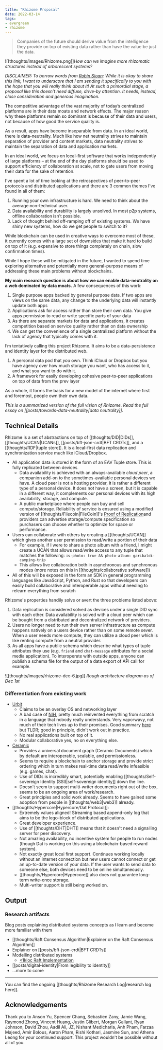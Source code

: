 ```yaml
---
title: "Rhizome Proposal"
date: 2022-03-14
tags:
- evergreen
- rhizome
---
```


> Companies of the future should derive value from the intelligence they provide on top of existing data rather than have the value be just the data.

![[thoughts/images/Rhizome.png]]*How can we imagine more rhizomatic structures instead of arborescent systems?*

*DISCLAIMER: To borrow words from [Robin Sloan](https://www.robinsloan.com/lab/specifying-spring-83/): While it is okay to share this link, I want to underscore that I am sending it specifically to you with the hope that you will really think about it! At such a primordial stage, a proposal like this doesn’t need diffuse, drive-by attention. It needs, instead, close consideration and generous imagination.*

The competitive advantage of the vast majority of today’s centralized platforms are in their data moats and network effects. The major reason why these platforms remain so dominant is because of their data and users, not because of how good the service quality is.

As a result, apps have become inseparable from data. In an ideal world, there is data-neutrality. Much like how net neutrality strives to maintain separation of provider and content markets, data neutrality strives to maintain the separation of data and application markets.

In an ideal world, we focus on local-first software that works independently of large platforms – at the end of the day platforms should be used to support efficiency of collaboration at scale, not to gate users from moving their data for the sake of retention.

I've spent a lot of time looking at the retrospectives of peer-to-peer protocols and distributed applications and there are 3 common themes I've found in all of them:

1. Running your own infrastructure is hard. We need to think about the average non-technical user.
2. Data availability and durability is largely unsolved. In most p2p systems, offline collaboration isn't possible.
3. Lack of thought behind off-ramping off of existing systems. We have shiny new systems, how do we get people to switch to it?

While blockchain can be used in creative ways to overcome most of these, it currently comes with a large set of downsides that make it hard to build on top of it (e.g. expensive to store things completely on chain, slow confirmation times).

While I hope these will be mitigated in the future, I wanted to spend time exploring alternative and potentially more general-purpose means of addressing these main problems without blockchains.

**My main research question is about how we can enable data-neutrality on a web dominated by data moats.** A few consequences of this work:

1. Single purpose apps backed by general purpose data. If two apps are views on the same data, any change to the underlying data will instantly update both apps
2. Applications ask for access rather than store their own data. You give apps permission to read or write specific parts of your data
3. As there are separate markets for data and applications, it creates competition based on service quality rather than on data ownership
4. We can get the convenience of a single centralized platform without the lack of agency that typically comes with it.

I’m tentatively calling this project Rhizome. It aims to be a data-persistence and identity layer for the distributed web.

1. A personal data pod that *you* own. Think iCloud or Dropbox but you have agency over how much storage you want, who has access to it, and what you want to do with it.
2. A framework for easily developing cohesive peer-to-peer applications on top of data from the prev layer

As a whole, it forms the basis for a new model of the internet where first and foremost, people own their own data.

*This is a summarized version of the full vision of Rhizome. Read the full essay on [[posts/towards-data-neutrality|data neutrality]].*

## Technical Details
Rhizome is a set of abstractions on top of [[thoughts/DID|DIDs]], [[thoughts/UCAN|UCANs]], [[posts/bft-json-crdt|BFT CRDTs]], and a [[thoughts/RDF|tuple store]]. It is a local-first data replication and synchronization service much like iCloud/Dropbox.

- All application data is stored in the form of an EAV Tuple store. This is fully replicated between devices.
	- Data availability is achieved with an always-available *cloud peer*, a companion add-on to the sometimes-available personal devices we have. A cloud peer is not a hosting provider, it is rather a different type of a personal device. It does not have a screen, but it is capable in a different way, it complements our personal devices with its high availability, storage, and compute.
	- A public marketplace where people can buy and sell compute/storage. Reliability of service is ensured using a modified version of [[thoughts/Filecoin|FileCoin]]'s [Proof of Replication](https://filecoin.io/blog/posts/what-sets-us-apart-filecoin-s-proof-system/)and providers can advertise storage/compute specification so purchasers can choose whether to optimize for space or performance.
- Users can collaborate with others by creating a [[thoughts/UCAN]] which gives another user permission to read/write a portion of their data
	- For example, if I were to share a photo album with a friend, I might create a UCAN that allows read/write access to any tuple that matches the following: `is-photo: true && photo-album: garibaldi-camping-trip`
	- This allows live collaboration both in asynchronous and synchronous modes (more notes on this in [[thoughts/collaborative software]])
- All of this will be exposed in the form an SDK in general programming languages like JavaScript, Python, and Rust so that developers can easily build collaborative and interoperable apps without needing to relearn everything from scratch

Rhizome's properties handily solve or avert the three problems listed above:
1. Data replication is considered solved as devices under a single DID sync with each other. Data availability is solved with a cloud peer which can be bought from a distributed and decentralized network of providers.
2. Users no longer need to run their own server infrastructure as compute happens natively on a users device rather than on some remote sever. When a user needs more compute, they can utilize a cloud peer which is like renting compute from a neutral provider.
3. As all apps have a public schema which describe what types of tuple attributes they use (e.g. `friend` and `chat-message` attributes for a social media application). To interoperate with outside apps, anyone can publish a schema file for the output of a data export of API call for example.

![[thoughts/images/rhizome-dec-6.jpg]]
*Rough architecture diagram as of Dec 1st*

### Differentiation from existing work
- [Urbit](https://urbit.org/)
	- Claims to be an overlay OS and networking layer
	- A bad case of [NIH](https://en.wikipedia.org/wiki/Not_invented_here), pretty much reinvented everything from scratch in a language that nobody really understands. Very vaporwavy, not much of their tech lives up to their promises. Good summary [here](https://wejn.org/2021/02/urbit-good-bad-insane/) but TLDR; good in principle, didn't work out in practice.
	- No real applications built on top of it.
	- Modular collaborative yes, no on everything else.
- [Ceramic](https://blog.ceramic.network/what-is-ceramic/)
	- Provides a universal document graph (Ceramic Documents) which by default are interoperable, scalable, and permissionless.
	- Seems to require a blockchain to anchor storage and provide strict ordering which in turn makes real-time data read/write infeasible (e.g. games, chat).
	- Use of DIDs is incredibly smart, potentially enabling [[thoughts/Self-sovereign Identity (SSI)|self-sovereign identity]] down the line.
	- Doesn't seem to support multi-writer documents right out of the box, seems to be an ongoing area of work/research.
	- Great principles and solid work already. Seems to have gained some adoption from people in [[thoughts/web3|web3]] already.
- [[thoughts/Hypercore|Hypercore/Dat Protocol]]:
	- Extremely values aligned! Streaming based append-only log that aims to be the lego-block of distributed applications.
	- Great developer experience.
	- Use of [[thoughts/DHT|DHT]] means that it doesn't need a signalling server for peer discovery.
	- Not amazing availability, no incentive system for people to run nodes (though Dat is working on this using a blockchain-based reward system).
	- Not exactly great local first support. Continues working locally without an internet connection but new users cannot connect or get an up-to-date version of your data. If the user wants to send data to someone else, both devices need to be online simultaneously.
	- [[thoughts/Hypercore|Hypercore]] also does not guarantee long-term write-once storage.
	- Multi-writer support is still being worked on.

## Output
### Research artifacts
Blog posts explaining distributed systems concepts as I learn and become more familiar with them

- [[thoughts/Raft Consensus Algorithm|Explainer on the Raft Consensus Algorithm]]
- Explainer on [[posts/bft-json-crdt|BFT CRDTs]]
- Modelling distributed systems
	- [<1kloc Raft Implementation](https://github.com/jackyzha0/miniraft)
- [[posts/digital-identity|From legibility to identity]]
- ...more to come

---

You can find the ongoing [[thoughts/Rhizome Research Log|research log here]].

## Acknowledgements
Thank you to Anson Yu, Spencer Chang, Sebastien Zany, Jamie Wang, Raymond Zhong, Vincent Huang, Justin Glibert, Morgan Gallant, Ryan Johnson, David Zhou, Aadil Ali, JZ, Nishant Medicharla, Anh Pham, Farzaa Majeed, Amir Bolous, Aaron Pham, Rishi Kothari, Jasmine Sun, and Athena Leong for your continued support. This project wouldn't be possible without all of you.

